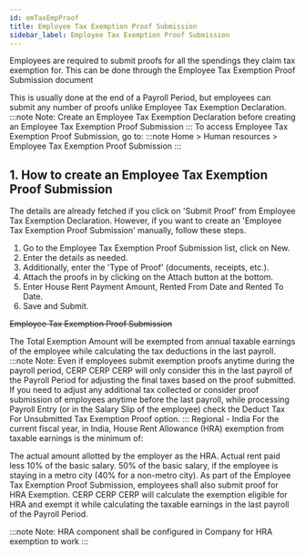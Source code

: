 ```yaml
---
id: emTaxEmpProof
title: Employee Tax Exemption Proof Submission
sidebar_label: Employee Tax Exemption Proof Submission
---
```


Employees are required to submit proofs for all the spendings they claim tax exemption for. This can be done through the Employee Tax Exemption Proof Submission document

This is usually done at the end of a Payroll Period, but employees can submit any number of proofs unlike Employee Tax Exemption Declaration.
:::note
Note: Create an Employee Tax Exemption Declaration before creating an Employee Tax Exemption Proof Submission
:::
To access Employee Tax Exemption Proof Submission, go to:
:::note
Home > Human resources > Employee Tax Exemption Proof Submission
:::

## 1. How to create an Employee Tax Exemption Proof Submission

The details are already fetched if you click on 'Submit Proof' from Employee Tax Exemption Declaration. However, if you want to create an 'Employee Tax Exemption Proof Submission' manually, follow these steps.

1. Go to the Employee Tax Exemption Proof Submission list, click on New.
1. Enter the details as needed.
1. Additionally, enter the 'Type of Proof' (documents, receipts, etc.).
1. Attach the proofs in by clicking on the Attach button at the bottom.
1. Enter House Rent Payment Amount, Rented From Date and Rented To Date.
1. Save and Submit.

~~Employee Tax Exemption Proof Submission~~

The Total Exemption Amount will be exempted from annual taxable earnings of the employee while calculating the tax deductions in the last payroll.
:::note
Note: Even if employees submit exemption proofs anytime during the payroll period, CERP
CERP
CERP will only consider this in the last payroll of the Payroll Period for adjusting the final taxes based on the proof submitted. If you need to adjust any additional tax collected or consider proof submission of employees anytime before the last payroll, while processing Payroll Entry (or in the Salary Slip of the employee) check the Deduct Tax For Unsubmitted Tax Exemption Proof option.
:::
Regional - India
For the current fiscal year, in India, House Rent Allowance (HRA) exemption from taxable earnings is the minimum of:

The actual amount allotted by the employer as the HRA.
Actual rent paid less 10% of the basic salary.
50% of the basic salary, if the employee is staying in a metro city (40% for a non-metro city).
As part of the Employee Tax Exemption Proof Submission, employees shall also submit proof for HRA Exemption. CERP
CERP
CERP will calculate the exemption eligible for HRA and exempt it while calculating the taxable earnings in the last payroll of the Payroll Period.

:::note
Note: HRA component shall be configured in Company for HRA exemption to work
:::
